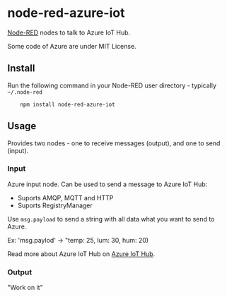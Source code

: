 node-red-azure-iot
=====================

<a href="http://nodered.org" target="_new">Node-RED</a> nodes to talk to Azure IoT Hub.

Some code of Azure are under MIT License.

Install
-------

Run the following command in your Node-RED user directory - typically `~/.node-red`

        npm install node-red-azure-iot

Usage
-----

Provides two nodes - one to receive messages (output), and one to send (input).

### Input

Azure input node. Can be used to send a message to Azure IoT Hub:

 - Suports AMQP, MQTT and HTTP
 - Suports RegistryManager

Use `msg.payload` to send a string with all data what you want to send to Azure.

Ex: 'msg.paylod' -> "temp: 25, lum: 30, hum: 20)

Read more about Azure IoT Hub on <a href="https://azure.microsoft.com/en-us/documentation/services/iot-hub/">Azure IoT Hub</a>.


### Output

"Work on it"
